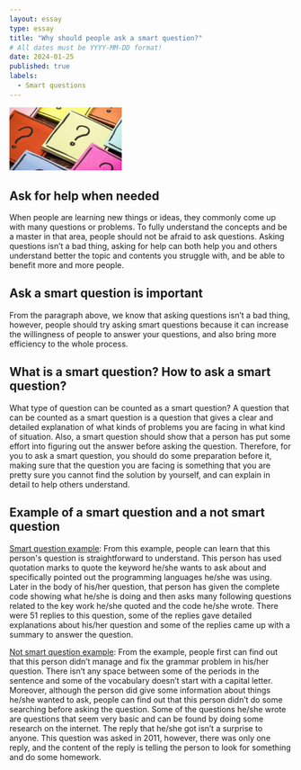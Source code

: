```yaml
---
layout: essay
type: essay
title: "Why should people ask a smart question?"
# All dates must be YYYY-MM-DD format!
date: 2024-01-25
published: true
labels:
  - Smart questions
---
```


<img width="200px" class="rounded float-start pe-4" src="../img/pic1.jpeg">

## Ask for help when needed
When people are learning new things or ideas, they commonly come up with many questions or problems. To fully understand the concepts and be a master in that area, people should not be afraid to ask questions. Asking questions isn’t a bad thing, asking for help can both help you and others understand better the topic and contents you struggle with, and be able to benefit more and more people.

## Ask a smart question is important
From the paragraph above, we know that asking questions isn’t a bad thing, however, people should try asking smart questions because it can increase the willingness of people to answer your questions, and also bring more efficiency to the whole process.

## What is a smart question? How to ask a smart question?
What type of question can be counted as a smart question? A question that can be counted as a smart question is a question that gives a clear and detailed explanation of what kinds of problems you are facing in what kind of situation. Also, a smart question should show that a person has put some effort into figuring out the answer before asking the question. Therefore, for you to ask a smart question, you should do some preparation before it, making sure that the question you are facing is something that you are pretty sure you cannot find the solution by yourself, and can explain in detail to help others understand.

## Example of a smart question and a not smart question
[Smart question example](https://stackoverflow.com/questions/231767/what-does-the-yield-keyword-do-in-python/231855#231855): 
From this example, people can learn that this person's question is straightforward to understand. This person has used quotation marks to quote the keyword he/she wants to ask about and specifically pointed out the programming languages he/she was using. Later in the body of his/her question, that person has given the complete code showing what he/she is doing and then asks many following questions related to the key work he/she quoted and the code he/she wrote. There were 51 replies to this question, some of the replies gave detailed explanations about his/her question and some of the replies came up with a summary to answer the question.

[Not smart question example](https://stackoverflow.com/questions/6805613/some-questions-about-smart-card):
From the example, people first can find out that this person didn’t manage and fix the grammar problem in his/her question. There isn’t any space between some of the periods in the sentence and some of the vocabulary doesn’t start with a capital letter. Moreover, although the person did give some information about things he/she wanted to ask, people can find out that this person didn’t do some searching before asking the question. Some of the questions he/she wrote are questions that seem very basic and can be found by doing some research on the internet. The reply that he/she got isn’t a surprise to anyone. This question was asked in 2011, however, there was only one reply, and the content of the reply is telling the person to look for something and do some homework.
